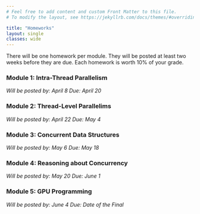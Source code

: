 ```yaml
---
# Feel free to add content and custom Front Matter to this file.
# To modify the layout, see https://jekyllrb.com/docs/themes/#overriding-theme-defaults

title: "Homeworks"
layout: single
classes: wide
---
```


There will be one homework per module. They will be posted at least two weeks before they are due. Each homework is worth 10% of your grade.

### Module 1: Intra-Thread Parallelism

_Will be posted by: April 8_ 
_Due: April 20_

### Module 2: Thread-Level Parallelims

_Will be posted by: April 22_ 
_Due: May 4_

### Module 3: Concurrent Data Structures

_Will be posted by: May 6_ 
_Due: May 18_

### Module 4: Reasoning about Concurrency

_Will be posted by: May 20_ 
_Due: June 1_


### Module 5:  GPU Programming

_Will be posted by: June 4_ 
_Due: Date of the Final_
